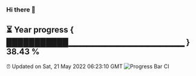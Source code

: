 ### Hi there 👋
⏳ Year progress { ███████████▁▁▁▁▁▁▁▁▁▁▁▁▁▁▁▁▁▁▁ } 38.43 %
---
⏰ Updated on Sat, 21 May 2022 06:23:10 GMT
![Progress Bar CI](https://github.com/liununu/liununu/workflows/Progress%20Bar%20CI/badge.svg)
